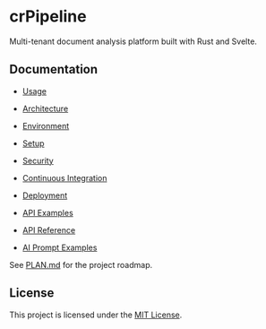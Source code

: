 # crPipeline

Multi-tenant document analysis platform built with Rust and Svelte.

## Documentation
- [Usage](docs/Usage.md)
- [Architecture](docs/Architecture.md)
- [Environment](docs/Environment.md)
- [Setup](docs/Setup.md)
- [Security](docs/Security.md)
- [Continuous Integration](docs/Continuous_Integration.md)
- [Deployment](docs/Deployment.md)
- [API Examples](docs/API_Examples.md)
- [API Reference](docs/api.html)

- [AI Prompt Examples](docs/Usage.md#example-prompt_templates-json)

See [PLAN.md](PLAN.md) for the project roadmap.

## License

This project is licensed under the [MIT License](LICENSE).

